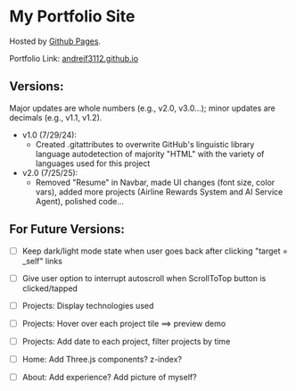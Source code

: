 # My Portfolio Site 

Hosted by [Github Pages](https://pages.github.com/). 

Portfolio Link: [andreif3112.github.io](https://andreif3112.github.io)

## Versions:
Major updates are whole numbers (e.g., v2.0, v3.0...); minor updates are decimals (e.g., v1.1, v1.2).

- v1.0 (7/29/24):
  - Created .gitattributes to overwrite GitHub's linguistic library language autodetection of majority "HTML" with the variety of languages used for this project
- v2.0 (7/25/25):
  - Removed "Resume" in Navbar, made UI changes (font size, color vars), added more projects (Airline Rewards System and AI Service Agent), polished code...

## For Future Versions:
- [ ] Keep dark/light mode state when user goes back after clicking "target = _self" links
- [ ] Give user option to interrupt autoscroll when ScrollToTop button is clicked/tapped
- [ ] Projects: Display technologies used
- [ ] Projects: Hover over each project tile ==> preview demo
- [ ] Projects: Add date to each project, filter projects by time
- [ ] Home: Add Three.js components? z-index?
- [ ] About: Add experience? Add picture of myself?

